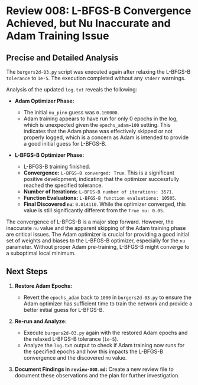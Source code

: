# Review 008: L-BFGS-B Convergence Achieved, but Nu Inaccurate and Adam Training Issue

## Precise and Detailed Analysis

The `burgers2d-03.py` script was executed again after relaxing the L-BFGS-B `tolerance` to `1e-5`. The execution completed without any `stderr` warnings.

Analysis of the updated `log.txt` reveals the following:

-   **Adam Optimizer Phase:**
    -   The initial `nu_pinn` guess was `0.100000`.
    -   Adam training appears to have run for only 0 epochs in the log, which is unexpected given the `epochs_adam=100` setting. This indicates that the Adam phase was effectively skipped or not properly logged, which is a concern as Adam is intended to provide a good initial guess for L-BFGS-B.

-   **L-BFGS-B Optimizer Phase:**
    -   L-BFGS-B training finished.
    -   **Convergence:** `L-BFGS-B converged: True`. This is a significant positive development, indicating that the optimizer successfully reached the specified tolerance.
    -   **Number of Iterations:** `L-BFGS-B number of iterations: 3571`.
    -   **Function Evaluations:** `L-BFGS-B function evaluations: 10505`.
    -   **Final Discovered `nu`:** `0.014110`. While the optimizer converged, this value is still significantly different from the `True nu: 0.05`.

The convergence of L-BFGS-B is a major step forward. However, the inaccurate `nu` value and the apparent skipping of the Adam training phase are critical issues. The Adam optimizer is crucial for providing a good initial set of weights and biases to the L-BFGS-B optimizer, especially for the `nu` parameter. Without proper Adam pre-training, L-BFGS-B might converge to a suboptimal local minimum.

## Next Steps

1.  **Restore Adam Epochs:**
    -   Revert the `epochs_adam` back to `1000` in `burgers2d-03.py` to ensure the Adam optimizer has sufficient time to train the network and provide a better initial guess for L-BFGS-B.

2.  **Re-run and Analyze:**
    -   Execute `burgers2d-03.py` again with the restored Adam epochs and the relaxed L-BFGS-B tolerance (`1e-5`).
    -   Analyze the `log.txt` output to check if Adam training now runs for the specified epochs and how this impacts the L-BFGS-B convergence and the discovered `nu` value.

3.  **Document Findings in `review-008.md`:** Create a new review file to document these observations and the plan for further investigation.
